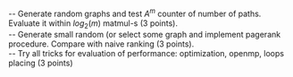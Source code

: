 -- Generate random graphs and test $A^m$ counter of number of paths. Evaluate it within $log_2(m)$ matmul-s (3 points).\
-- Generate small random (or select some graph and implement pagerank procedure. Compare with naive ranking (3 points).\
-- Try all tricks for evaluation of performance: optimization, openmp, loops placing (3 points)
